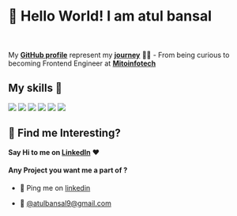 # 👋 Hello World! I am atul bansal 


<br> <br>
My [**GitHub profile**](https://github.com/atulbansalofficial?tab=repositories) represent my [**journey**](https://github.com/atulbansalofficial) :running_man: - From being curious to becoming Frontend Engineer at [**Mitoinfotech**](https://mitoinfotech.com/)

<!-- ##  My Github Status 👩🏻‍💻
 <img width="48%" src="https://github-readme-streak-stats.herokuapp.com/?user=smilegupta" /> -->

## My skills 🚀

![](https://img.shields.io/badge/HTML5-E34F26?style=for-the-badge&logo=html5&logoColor=white)
![](https://img.shields.io/badge/JavaScript-F7DF1E?style=for-the-badge&logo=javascript&logoColor=black)
![](https://img.shields.io/badge/CSS3-1572B6?style=for-the-badge&logo=css3&logoColor=white)
![](https://img.shields.io/badge/React-20232A?style=for-the-badge&logo=react&logoColor=61DAFB)
![](https://img.shields.io/badge/Bootstrap-563D7C?style=for-the-badge&logo=bootstrap&logoColor=white)
![](https://img.shields.io/badge/figma-0AC97F?style=for-the-badge&logo=figma&logoColor=white)


 
 


## :dart: Find me Interesting? 
**Say Hi to me on [LinkedIn](https://www.linkedin.com/in/iamatulbansal/)** :heart: 

#### Any Project you want me a part of ?

 - 👀 Ping me on [linkedin](https://www.linkedin.com/in/iamatulbansal/)

 - 💌 [@atulbansal9@gmail.com](mailto:atulbansal9@gmail.com)
